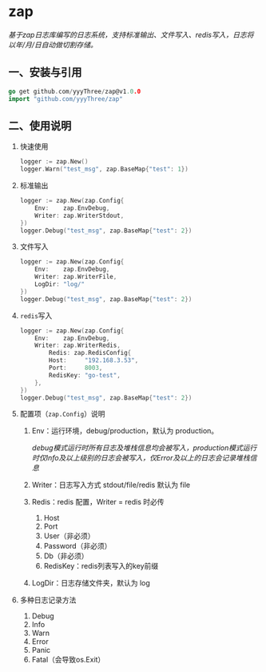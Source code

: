 # zap

*基于zap日志库编写的日志系统，支持标准输出、文件写入、redis写入，日志将以年/月/日自动做切割存储。*

## 一、安装与引用

```go
go get github.com/yyyThree/zap@v1.0.0
import "github.com/yyyThree/zap"
```

## 二、使用说明

1. 快速使用

    ```go
    logger := zap.New()
    logger.Warn("test_msg", zap.BaseMap{"test": 1})
    ```

2. 标准输出
    ```go
    logger := zap.New(zap.Config{
        Env:    zap.EnvDebug,
        Writer: zap.WriterStdout,
    })
    logger.Debug("test_msg", zap.BaseMap{"test": 2})
    ```

3. 文件写入
    ```go
    logger := zap.New(zap.Config{
        Env:    zap.EnvDebug,
        Writer: zap.WriterFile,
        LogDir: "log/"
    })
    logger.Debug("test_msg", zap.BaseMap{"test": 2})
    ```

4. `redis`写入
    ```go
    logger := zap.New(zap.Config{
        Env:    zap.EnvDebug,
        Writer: zap.WriterRedis,
            Redis: zap.RedisConfig{
            Host:     "192.168.3.53",
            Port:     8003,
            RedisKey: "go-test",
        },
    })
    logger.Debug("test_msg", zap.BaseMap{"test": 2})
    ```

5. 配置项（`zap.Config`）说明
    1. Env：运行环境，debug/production，默认为 production。
       
        *debug模式运行时所有日志及堆栈信息均会被写入，production模式运行时仅Info及以上级别的日志会被写入，仅Error及以上的日志会记录堆栈信息*
    2. Writer：日志写入方式 stdout/file/redis 默认为 file
    3. Redis：redis 配置，Writer = redis 时必传
        1. Host
        2. Port
        3. User（非必须）
        4. Password（非必须）
        5. Db（非必须）
        6. RedisKey：redis列表写入的key前缀
    4. LogDir：日志存储文件夹，默认为 log
    
6. 多种日志记录方法
    1. Debug
    2. Info
    3. Warn
    4. Error
    5. Panic
    6. Fatal（会导致os.Exit）
    